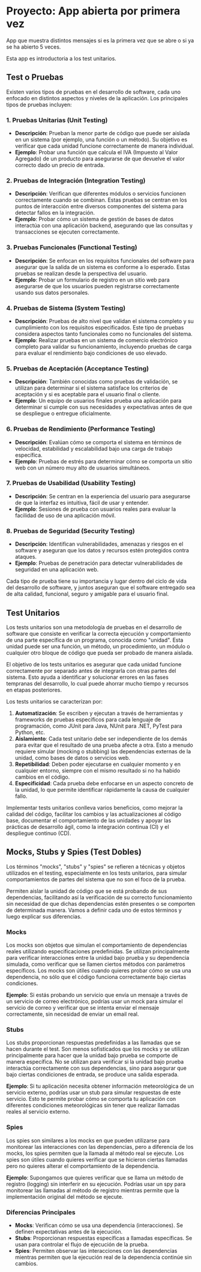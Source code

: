 # Proyecto: App abierta por primera vez

App que muestra distintos mensajes si es la primera vez que se abre o si ya se ha abierto 5 veces.
 
Esta app es introductoria a los test unitarios.

## Test o Pruebas

Existen varios tipos de pruebas en el desarrollo de software, cada uno enfocado en distintos aspectos y niveles de la
aplicación. Los principales tipos de pruebas incluyen:

### 1. **Pruebas Unitarias (Unit Testing)**

- **Descripción**: Prueban la menor parte de código que puede ser aislada en un sistema (por ejemplo, una función o un
  método). Su objetivo es verificar que cada unidad funcione correctamente de manera individual.
- **Ejemplo**: Probar una función que calcula el IVA (Impuesto al Valor Agregado) de un producto para asegurarse de que
  devuelve el valor correcto dado un precio de entrada.

### 2. **Pruebas de Integración (Integration Testing)**

- **Descripción**: Verifican que diferentes módulos o servicios funcionen correctamente cuando se combinan. Estas
  pruebas se centran en los puntos de interacción entre diversos componentes del sistema para detectar fallos en la
  integración.
- **Ejemplo**: Probar cómo un sistema de gestión de bases de datos interactúa con una aplicación backend, asegurando que
  las consultas y transacciones se ejecuten correctamente.

### 3. **Pruebas Funcionales (Functional Testing)**

- **Descripción**: Se enfocan en los requisitos funcionales del software para asegurar que la salida de un sistema es
  conforme a lo esperado. Estas pruebas se realizan desde la perspectiva del usuario.
- **Ejemplo**: Probar un formulario de registro en un sitio web para asegurarse de que los usuarios pueden registrarse
  correctamente usando sus datos personales.

### 4. **Pruebas de Sistema (System Testing)**

- **Descripción**: Pruebas de alto nivel que validan el sistema completo y su cumplimiento con los requisitos
  especificados. Este tipo de pruebas considera aspectos tanto funcionales como no funcionales del sistema.
- **Ejemplo**: Realizar pruebas en un sistema de comercio electrónico completo para validar su funcionamiento,
  incluyendo pruebas de carga para evaluar el rendimiento bajo condiciones de uso elevado.

### 5. **Pruebas de Aceptación (Acceptance Testing)**

- **Descripción**: También conocidas como pruebas de validación, se utilizan para determinar si el sistema satisface los
  criterios de aceptación y si es aceptable para el usuario final o cliente.
- **Ejemplo**: Un equipo de usuarios finales prueba una aplicación para determinar si cumple con sus necesidades y
  expectativas antes de que se despliegue o entregue oficialmente.

### 6. **Pruebas de Rendimiento (Performance Testing)**

- **Descripción**: Evalúan cómo se comporta el sistema en términos de velocidad, estabilidad y escalabilidad bajo una
  carga de trabajo específica.
- **Ejemplo**: Pruebas de estrés para determinar cómo se comporta un sitio web con un número muy alto de usuarios
  simultáneos.

### 7. **Pruebas de Usabilidad (Usability Testing)**

- **Descripción**: Se centran en la experiencia del usuario para asegurarse de que la interfaz es intuitiva, fácil de
  usar y entender.
- **Ejemplo**: Sesiones de prueba con usuarios reales para evaluar la facilidad de uso de una aplicación móvil.

### 8. **Pruebas de Seguridad (Security Testing)**

- **Descripción**: Identifican vulnerabilidades, amenazas y riesgos en el software y aseguran que los datos y recursos
  estén protegidos contra ataques.
- **Ejemplo**: Pruebas de penetración para detectar vulnerabilidades de seguridad en una aplicación web.

Cada tipo de prueba tiene su importancia y lugar dentro del ciclo de vida del desarrollo de software, y juntos aseguran
que el software entregado sea de alta calidad, funcional, seguro y amigable para el usuario final.

## Test Unitarios

Los tests unitarios son una metodología de pruebas en el desarrollo de software que consiste en verificar la correcta
ejecución y comportamiento de una parte específica de un programa, conocida como "unidad". Esta unidad puede ser una
función, un método, un procedimiento, un módulo o cualquier otro bloque de código que pueda ser probado de manera
aislada.

El objetivo de los tests unitarios es asegurar que cada unidad funcione correctamente por separado antes de integrarla
con otras partes del sistema. Esto ayuda a identificar y solucionar errores en las fases tempranas del desarrollo, lo
cual puede ahorrar mucho tiempo y recursos en etapas posteriores.

Los tests unitarios se caracterizan por:

1. **Automatización**: Se escriben y ejecutan a través de herramientas y frameworks de pruebas específicos para cada
   lenguaje de programación, como JUnit para Java, NUnit para .NET, PyTest para Python, etc.
2. **Aislamiento**: Cada test unitario debe ser independiente de los demás para evitar que el resultado de una prueba
   afecte a otra. Esto a menudo requiere simular (mocking o stubbing) las dependencias externas de la unidad, como bases
   de datos o servicios web.
3. **Repetibilidad**: Deben poder ejecutarse en cualquier momento y en cualquier entorno, siempre con el mismo resultado
   si no ha habido cambios en el código.
4. **Especificidad**: Cada prueba debe enfocarse en un aspecto concreto de la unidad, lo que permite identificar
   rápidamente la causa de cualquier fallo.

Implementar tests unitarios conlleva varios beneficios, como mejorar la calidad del código, facilitar los cambios y las
actualizaciones al código base, documentar el comportamiento de las unidades y apoyar las prácticas de desarrollo ágil,
como la integración continua (CI) y el despliegue continuo (CD).

## Mocks, Stubs y Spies (Test Dobles)

Los términos "mocks", "stubs" y "spies" se refieren a técnicas y objetos utilizados en el testing, especialmente en los
tests unitarios, para simular comportamientos de partes del sistema que no son el foco de la prueba.

Permiten aislar la unidad de código que se está probando de sus dependencias, facilitando así la verificación de su
correcto funcionamiento sin necesidad de que dichas dependencias estén presentes o se comporten de determinada manera.
Vamos a definir cada uno de estos términos y luego explicar sus diferencias.

### Mocks

Los mocks son objetos que simulan el comportamiento de dependencias reales utilizando especificaciones predefinidas. Se
utilizan principalmente para verificar interacciones entre la unidad bajo prueba y su dependencia simulada, como
verificar que se llamen ciertos métodos con parámetros específicos. Los mocks son útiles cuando quieres probar cómo se
usa una dependencia, no sólo que el código funciona correctamente bajo ciertas condiciones.

**Ejemplo**: Si estás probando un servicio que envía un mensaje a través de un servicio de correo electrónico, podrías
usar un mock para simular el servicio de correo y verificar que se intenta enviar el mensaje correctamente, sin
necesidad de enviar un email real.

### Stubs

Los stubs proporcionan respuestas predefinidas a las llamadas que se hacen durante el test. Son menos sofisticados que
los mocks y se utilizan principalmente para hacer que la unidad bajo prueba se comporte de manera específica. No se
utilizan para verificar si la unidad bajo prueba interactúa correctamente con sus dependencias, sino para asegurar que
bajo ciertas condiciones de entrada, se produce una salida esperada.

**Ejemplo**: Si tu aplicación necesita obtener información meteorológica de un servicio externo, podrías usar un stub
para simular respuestas de este servicio. Esto te permite probar cómo se comporta tu aplicación con diferentes
condiciones meteorológicas sin tener que realizar llamadas reales al servicio externo.

### Spies

Los spies son similares a los mocks en que pueden utilizarse para monitorear las interacciones con las dependencias,
pero a diferencia de los mocks, los spies permiten que la llamada al método real se ejecute. Los spies son útiles cuando
quieres verificar que se hicieron ciertas llamadas pero no quieres alterar el comportamiento de la dependencia.

**Ejemplo**: Supongamos que quieres verificar que se llama un método de registro (logging) sin interferir en su
ejecución. Podrías usar un spy para monitorear las llamadas al método de registro mientras permite que la implementación
original del método se ejecute.

### Diferencias Principales

- **Mocks**: Verifican cómo se usa una dependencia (interacciones). Se definen expectativas antes de la ejecución.
- **Stubs**: Proporcionan respuestas específicas a llamadas específicas. Se usan para controlar el flujo de ejecución de
  la prueba.
- **Spies**: Permiten observar las interacciones con las dependencias mientras permiten que la ejecución real de la
  dependencia continúe sin cambios.
